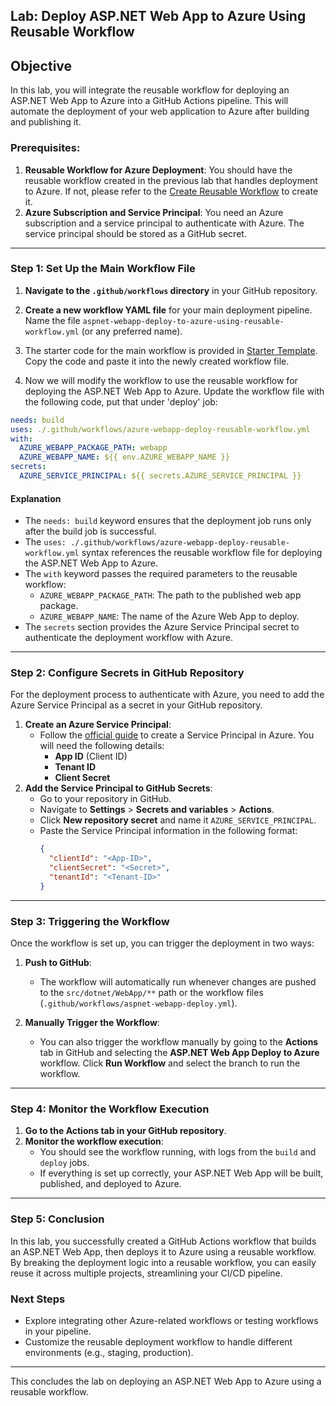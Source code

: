 ## Lab: Deploy ASP.NET Web App to Azure Using Reusable Workflow

## Objective

In this lab, you will integrate the reusable workflow for deploying an ASP.NET Web App to Azure into a GitHub Actions pipeline. This will automate the deployment of your web application to Azure after building and publishing it.

### Prerequisites:

1. **Reusable Workflow for Azure Deployment**: You should have the reusable workflow created in the previous lab that handles deployment to Azure. If not, please refer to the [Create Reusable Workflow](./create-reusable-workflow-lab.md) to create it.
2. **Azure Subscription and Service Principal**: You need an Azure subscription and a service principal to authenticate with Azure. The service principal should be stored as a GitHub secret.

---

### Step 1: Set Up the Main Workflow File

1. **Navigate to the `.github/workflows` directory** in your GitHub repository.
2. **Create a new workflow YAML file** for your main deployment pipeline. Name the file `aspnet-webapp-deploy-to-azure-using-reusable-workflow.yml` (or any preferred name).

3. The starter code for the main workflow is provided in [Starter Template](./deploy-to-azure-reusable-workflow-starter.md). Copy the code and paste it into the newly created workflow file.

4. Now we will modify the workflow to use the reusable workflow for deploying the ASP.NET Web App to Azure. Update the workflow file with the following code, put that under 'deploy' job:

```yaml
needs: build
uses: ./.github/workflows/azure-webapp-deploy-reusable-workflow.yml
with:
  AZURE_WEBAPP_PACKAGE_PATH: webapp
  AZURE_WEBAPP_NAME: ${{ env.AZURE_WEBAPP_NAME }}
secrets:
  AZURE_SERVICE_PRINCIPAL: ${{ secrets.AZURE_SERVICE_PRINCIPAL }}
```

#### Explanation

- The `needs: build` keyword ensures that the deployment job runs only after the build job is successful.
- The `uses: ./.github/workflows/azure-webapp-deploy-reusable-workflow.yml` syntax references the reusable workflow file for deploying the ASP.NET Web App to Azure.
- The `with` keyword passes the required parameters to the reusable workflow:
  - `AZURE_WEBAPP_PACKAGE_PATH`: The path to the published web app package.
  - `AZURE_WEBAPP_NAME`: The name of the Azure Web App to deploy.
- The `secrets` section provides the Azure Service Principal secret to authenticate the deployment workflow with Azure.

---

### Step 2: Configure Secrets in GitHub Repository

For the deployment process to authenticate with Azure, you need to add the Azure Service Principal as a secret in your GitHub repository.

1. **Create an Azure Service Principal**:
   - Follow the [official guide](https://learn.microsoft.com/en-us/cli/azure/azure-cli-sp-tutorial-1?tabs=bash) to create a Service Principal in Azure. You will need the following details:
     - **App ID** (Client ID)
     - **Tenant ID**
     - **Client Secret**
2. **Add the Service Principal to GitHub Secrets**:
   - Go to your repository in GitHub.
   - Navigate to **Settings** > **Secrets and variables** > **Actions**.
   - Click **New repository secret** and name it `AZURE_SERVICE_PRINCIPAL`.
   - Paste the Service Principal information in the following format:
     ```json
     {
       "clientId": "<App-ID>",
       "clientSecret": "<Secret>",
       "tenantId": "<Tenant-ID>"
     }
     ```

---

### Step 3: Triggering the Workflow

Once the workflow is set up, you can trigger the deployment in two ways:

1. **Push to GitHub**:

   - The workflow will automatically run whenever changes are pushed to the `src/dotnet/WebApp/**` path or the workflow files (`.github/workflows/aspnet-webapp-deploy.yml`).

2. **Manually Trigger the Workflow**:
   - You can also trigger the workflow manually by going to the **Actions** tab in GitHub and selecting the **ASP.NET Web App Deploy to Azure** workflow. Click **Run Workflow** and select the branch to run the workflow.

---

### Step 4: Monitor the Workflow Execution

1. **Go to the Actions tab in your GitHub repository**.
2. **Monitor the workflow execution**:
   - You should see the workflow running, with logs from the `build` and `deploy` jobs.
   - If everything is set up correctly, your ASP.NET Web App will be built, published, and deployed to Azure.

---

### Step 5: Conclusion

In this lab, you successfully created a GitHub Actions workflow that builds an ASP.NET Web App, then deploys it to Azure using a reusable workflow. By breaking the deployment logic into a reusable workflow, you can easily reuse it across multiple projects, streamlining your CI/CD pipeline.

### Next Steps

- Explore integrating other Azure-related workflows or testing workflows in your pipeline.
- Customize the reusable deployment workflow to handle different environments (e.g., staging, production).

---

This concludes the lab on deploying an ASP.NET Web App to Azure using a reusable workflow.
